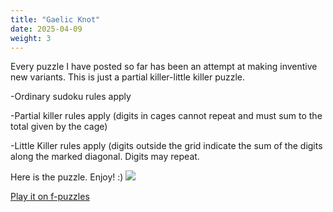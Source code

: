 ```yaml
---
title: "Gaelic Knot"
date: 2025-04-09
weight: 3
---
```


<p>Every puzzle I have posted so far has been an attempt at making inventive new variants. This is just a partial killer-little killer puzzle.</p>
<p>
-Ordinary sudoku rules apply
</p><p>-Partial killer rules apply (digits in cages cannot repeat and must sum to the total given by the cage)
</p><p>-Little Killer rules apply (digits outside the grid indicate the sum of the digits along the marked diagonal. Digits may repeat.
</p>
<p>Here is the puzzle. Enjoy! :)
<img src="/Dateien/bild.php?data=786f7504-8221-3030303445592d31"/>
</p>
<p>
<a href="https://f-puzzles.com/?id=y6z2kw6k">Play it on f-puzzles</a>
</p>